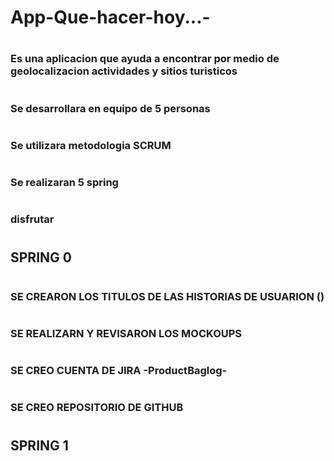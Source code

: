 # App-Que-hacer-hoy...-
# <h3>Es una aplicacion que ayuda a encontrar por medio de geolocalizacion actividades y sitios turisticos</h3>
# 
# <h3>Se desarrollara en equipo de 5 personas</h3>
# <h3> Se utilizara metodologia SCRUM </h3>
# <h3> Se realizaran 5 spring  </h3>
# <h3> </h3>
# <h3> </h3>
# <h3>disfrutar </h3>
# <h2>SPRING 0 </h2>
# <h3>SE CREARON LOS TITULOS DE LAS HISTORIAS DE USUARION ()</h3>
# <h3>SE REALIZARN Y REVISARON LOS MOCKOUPS</h3>
# <h3>SE CREO CUENTA DE JIRA -ProductBaglog-</h3>
# <h3>SE CREO REPOSITORIO DE GITHUB</h3>
# <h2>SPRING 1  </h3>
# <h3> </h3>
# <h3> </h3>
# <h3> </h3>
# <h3> </h3>
